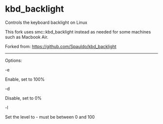 # kbd_backlight
Controls the keyboard backlight on Linux

This fork uses smc::kbd_backlight instead as needed for some machines such as Macbook Air.

Forked from: https://github.com/Spauldo/kbd_backlight

----------

Options:

-e

  Enable, set to 100%
  
-d

  Disable, set to 0%

-l <num>

  Set the level to <num> - must be between 0 and 100
